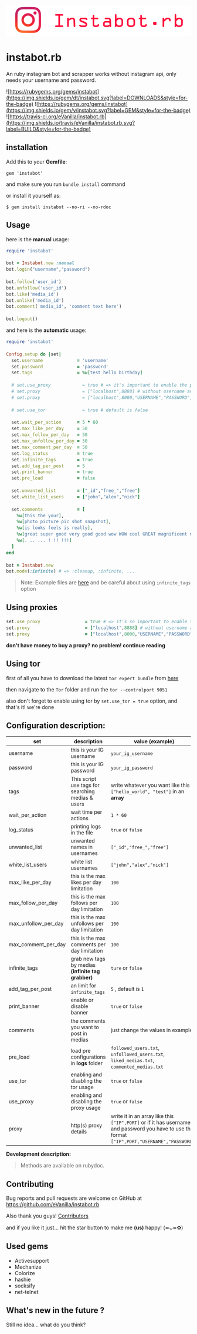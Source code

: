 <img src="./banner.png">

# instabot.rb

An ruby instagram bot and scrapper works without instagram api, only needs your username and password.

![https://rubygems.org/gems/instabot](https://img.shields.io/gem/dt/instabot.svg?label=DOWNLOADS&style=for-the-badge) 
![https://rubygems.org/gems/instabot](https://img.shields.io/gem/v/instabot.svg?label=GEM&style=for-the-badge)
![https://travis-ci.org/eVanilla/instabot.rb](https://img.shields.io/travis/eVanilla/instabot.rb.svg?label=BUILD&style=for-the-badge)

## installation

Add this to your __Gemfile__:
```
gem 'instabot'
```
and make sure you run ```bundle install``` command

or install it yourself as:
```
$ gem install instabot --no-ri --no-rdoc
```

## Usage

here is the **manual** usage:

```ruby
require 'instabot' 

bot = Instabot.new :manual
bot.login("username","password")

bot.follow('user_id')
bot.unfollow('user_id')
bot.like('media_id')
bot.unlike('media_id')
bot.comment('media_id', 'comment text here')

bot.logout()
```

and here is the **automatic** usage:

```ruby
require 'instabot'

Config.setup do |set|
  set.username             = 'username'
  set.password             = 'password'
  set.tags                 = %w[test hello birthday]
  
  # set.use_proxy            = true # => it's important to enable the proxy usage
  # set.proxy                = ["localhost",8888] # without username and password
  # set.proxy                = ["localhost",8000,"USERNAME","PASSWORD"] # with username and password
  
  # set.use_tor              = true # default is false

  set.wait_per_action      = 5 * 60
  set.max_like_per_day     = 50
  set.max_follow_per_day   = 50
  set.max_unfollow_per_day = 50
  set.max_comment_per_day  = 50
  set.log_status           = true
  set.infinite_tags        = true
  set.add_tag_per_post     = 5
  set.print_banner         = true
  set.pre_load             = false

  set.unwanted_list        = ["_id","free_","free"]
  set.white_list_users     = ["john","alex","nick"]

  set.comments             = [
    %w[this the your],
    %w[photo picture pic shot snapshot],
    %w[is looks feels is really],
    %w[great super good very good good wow WOW cool GREAT magnificent magical very cool stylish beautiful so beautiful so stylish so professional lovely so lovely very lovely glorious so glorious very glorious adorable excellent amazing],
    %w[. .. ... ! !! !!!]
  ]
end

bot = Instabot.new
bot.mode(:infinite) # => :cleanup, :infinite, ...
```
> Note: Example files are [here](https://github.com/eVanilla/instabot.rb/tree/master/examples) 
> and be careful about using ```infinite_tags``` option

## Using proxies

```ruby
set.use_proxy                 = true # => it's so important to enable the proxy usage
set.proxy                     = ["localhost",8888] # without username and password
set.proxy                     = ["localhost",8000,"USERNAME","PASSWORD"] # with username and password
``` 
**don't have money to buy a proxy? no problem! continue reading**


## Using tor

first of all you have to download the latest ```tor expert bundle``` from [here](https://www.torproject.org/download/download.html.en)

then navigate to the ```Tor``` folder and run the ```tor --controlport 9051``` 

also don't forget to enable using tor by ```set.use_tor = true``` option, and that's it! we're done


## Configuration description: 

set | description | value __(example)__
------------ | ------------- | -------------
username | this is your IG username | ```your_ig_username```
password | this is your IG password | ```your_ig_password```
tags | This script use tags for searching medias & users | write whatever you want like this ```["hello_world", "test"]``` in an **array**
wait_per_action | wait time per actions  | ```1 * 60```
log_status | printing logs in the file | ```true``` or ```false```
unwanted_list | unwanted names in usernames | ```["_id","free_","free"]```
white_list_users | white list usernames | ```["john","alex","nick"]```
max_like_per_day | this is the max likes per day limitation | ```100```
max_follow_per_day | this is the max follows per day limitation | ```100```
max_unfollow_per_day | this is the max unfollows per day limitation | ```100```
max_comment_per_day | this is the max comments per day limitation | ```100```
infinite_tags | grab new tags by medias __(infinite tag grabber)__ | ```ture``` or ```false```
add_tag_per_post | an limit for ```infinite_tags```  | ```5``` , default is ```1```
print_banner | enable or disable banner | ```true``` or ```false```
comments | the comments you want to post in medias | just change the values in example
pre_load | load pre configurations in **logs** folder | ```followed_users.txt```, ```unfollowed_users.txt```, ```liked_medias.txt```, ```commented_medias.txt```
use_tor | enabling and disabling the tor usage | ```true``` or ```false```
use_proxy | enabling and disabling the proxy usage | ```true``` or ```false```
proxy | http(s) proxy details | write it in an array like this ```["IP",PORT]``` or if it has username and password you have to use this format ```["IP",PORT,"USERNAME","PASSWORD"]``` 

**Development description:**
> Methods are available on rubydoc.



## Contributing

Bug reports and pull requests are welcome on GitHub at https://github.com/eVanilla/instabot.rb

Also thank you guys! [Contributors](https://github.com/eVanilla/instabot.rb/graphs/contributors)

and if you like it just... hit the star button to make me __(us)__ happy! (≖ᴗ≖✿)
 
## Used gems

* Activesupport
* Mechanize
* Colorize
* hashie
* socksify
* net-telnet

## What's new in the future ?

Still no idea... what do you think?
